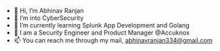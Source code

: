 - 👋 Hi, I’m Abhinav Ranjan
- 👀 I’m into CyberSecurity  
- 🌱 I’m currently learning Splunk App Development and Golang
- 💞️ I am a Security Engineer and Product Manager @Accuknox
- 📫 You can reach me through my mail, abhinavranjan334@gmail.com

<!---
AbhinavCSY/AbhinavCSY is a ✨ special ✨ repository because its `README.md` (this file) appears on your GitHub profile.
You can click the Preview link to take a look at your changes.
--->
